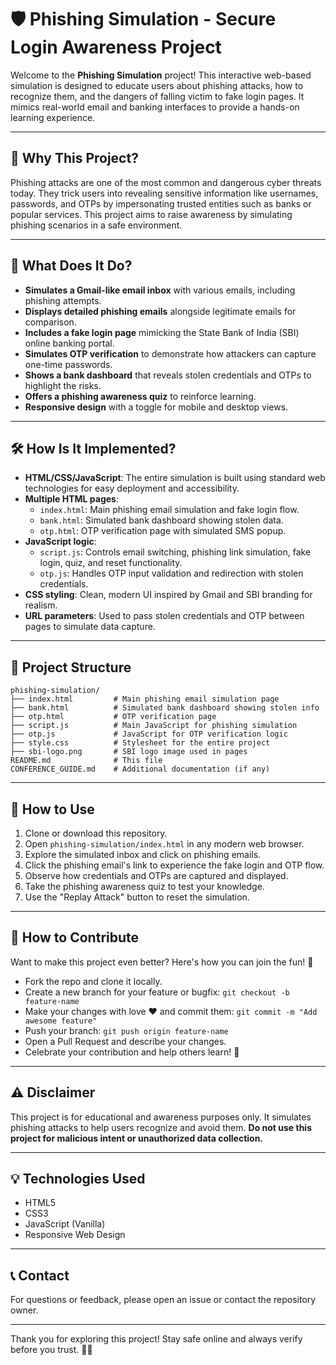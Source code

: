# 🛡️ Phishing Simulation - Secure Login Awareness Project

Welcome to the **Phishing Simulation** project! This interactive web-based simulation is designed to educate users about phishing attacks, how to recognize them, and the dangers of falling victim to fake login pages. It mimics real-world email and banking interfaces to provide a hands-on learning experience.

---

## 🚀 Why This Project?

Phishing attacks are one of the most common and dangerous cyber threats today. They trick users into revealing sensitive information like usernames, passwords, and OTPs by impersonating trusted entities such as banks or popular services. This project aims to raise awareness by simulating phishing scenarios in a safe environment.

---

## 🎯 What Does It Do?

- **Simulates a Gmail-like email inbox** with various emails, including phishing attempts.
- **Displays detailed phishing emails** alongside legitimate emails for comparison.
- **Includes a fake login page** mimicking the State Bank of India (SBI) online banking portal.
- **Simulates OTP verification** to demonstrate how attackers can capture one-time passwords.
- **Shows a bank dashboard** that reveals stolen credentials and OTPs to highlight the risks.
- **Offers a phishing awareness quiz** to reinforce learning.
- **Responsive design** with a toggle for mobile and desktop views.

---

## 🛠️ How Is It Implemented?

- **HTML/CSS/JavaScript**: The entire simulation is built using standard web technologies for easy deployment and accessibility.
- **Multiple HTML pages**:
  - `index.html`: Main phishing email simulation and fake login flow.
  - `bank.html`: Simulated bank dashboard showing stolen data.
  - `otp.html`: OTP verification page with simulated SMS popup.
- **JavaScript logic**:
  - `script.js`: Controls email switching, phishing link simulation, fake login, quiz, and reset functionality.
  - `otp.js`: Handles OTP input validation and redirection with stolen credentials.
- **CSS styling**: Clean, modern UI inspired by Gmail and SBI branding for realism.
- **URL parameters**: Used to pass stolen credentials and OTP between pages to simulate data capture.

---

## 📂 Project Structure

```
phishing-simulation/
├── index.html         # Main phishing email simulation page
├── bank.html          # Simulated bank dashboard showing stolen info
├── otp.html           # OTP verification page
├── script.js          # Main JavaScript for phishing simulation
├── otp.js             # JavaScript for OTP verification logic
├── style.css          # Stylesheet for the entire project
├── sbi-logo.png       # SBI logo image used in pages
README.md              # This file
CONFERENCE_GUIDE.md    # Additional documentation (if any)
```

---

## 🎨 How to Use

1. Clone or download this repository.
2. Open `phishing-simulation/index.html` in any modern web browser.
3. Explore the simulated inbox and click on phishing emails.
4. Click the phishing email's link to experience the fake login and OTP flow.
5. Observe how credentials and OTPs are captured and displayed.
6. Take the phishing awareness quiz to test your knowledge.
7. Use the "Replay Attack" button to reset the simulation.

---

## 🤝 How to Contribute

Want to make this project even better? Here's how you can join the fun! 🎉

- Fork the repo and clone it locally.
- Create a new branch for your feature or bugfix: `git checkout -b feature-name`
- Make your changes with love ❤️ and commit them: `git commit -m "Add awesome feature"`
- Push your branch: `git push origin feature-name`
- Open a Pull Request and describe your changes.
- Celebrate your contribution and help others learn! 🎊

---

## ⚠️ Disclaimer

This project is for educational and awareness purposes only. It simulates phishing attacks to help users recognize and avoid them. **Do not use this project for malicious intent or unauthorized data collection.**

---

## 💡 Technologies Used

- HTML5
- CSS3
- JavaScript (Vanilla)
- Responsive Web Design

---

## 📞 Contact

For questions or feedback, please open an issue or contact the repository owner.

---

Thank you for exploring this project! Stay safe online and always verify before you trust. 🔐✨
